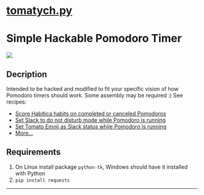 # [tomatych.py](https://github.com/dmi3/bin/blob/master/tomatych.py)

Simple Hackable Pomodoro Timer
===============================
<img src="http://developer.run/pic/tomatych.png"/>

Decription
-----------
Intended to be hacked and modified to fit your specific vision of how Pomodoro timers should work. Some assembly may be required :)
See recipes:
* [Score Habitica habits on completed or canceled Pomodoros](http://developer.run/18#habitica)
* [Set Slack to do not disturb mode while Pomodoro is running](http://developer.run/18#dnd)
* [Set Tomato Emoji as Slack status while Pomodoro is running](http://developer.run/18#slack)
* [More...](http://developer.run/18)

Requirements
------------
1. On Linux install package `python-tk`, Windows should have it installed with Python
2. `pip install requests`
<hr/>